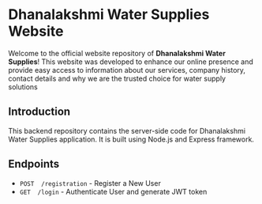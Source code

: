 # Dhanalakshmi Water Supplies Website
Welcome to the official website repository of **Dhanalakshmi Water Supplies**! This website was developed to enhance our online presence and provide easy access to information about our services, company history, contact details and why we are the trusted choice for water supply solutions 

## Introduction 
This backend repository contains the server-side code for Dhanalakshmi Water Supplies application. It is built using Node.js and Express framework.


## Endpoints
- `POST  /registration` - Register a New User
- `GET  /login` - Authenticate User and generate JWT token

